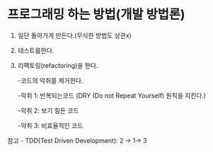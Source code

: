 # 프로그래밍 하는 방법(개발 방법론)

1. 일단 돌아가게 만든다.(무식한 방법도 상관x)

2. 테스트를한다.

3. 리팩토링(refactoring)을 한다.  

   -코드의 악취를 제거한다.

   -악취 1: 반복되는코드  (DRY (Do not Repeat Yourself) 원칙을 지킨다.)

   -악취 2: 보기 힘든 코드

   -악취 3: 비효율적인 코드

참고  -  TDD(Test Driven Development): 2 -> 1-> 3